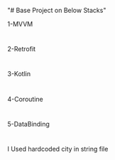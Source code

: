 "# Base Project on Below Stacks" 

 1-MVVM
 #
 2-Retrofit
 #
 3-Kotlin
 #
 4-Coroutine
 #
 5-DataBinding
#

I Used hardcoded city in string file

